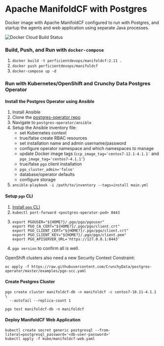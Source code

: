 # Apache ManifoldCF with Postgres
Docker image with Apache ManifoldCF configured to run with Postgres, and startup the agents and web application using separate Java processes.

![Docker Cloud Build Status](https://img.shields.io/docker/cloud/build/perficientdevops/manifoldcf.svg)

### Build, Push, and Run with `docker-compose`
1. `docker build -t perficientdevops/manifoldcf:2.11 .`
1. `docker push perficientdevops/manifoldcf`
1. `docker-compose up -d`

### Run with Kubernetes/OpenShift and Crunchy Data Postgres Operator
#### Install the Postgres Operator using Ansible
1. Install Ansible
1. Clone the [postgres-operator repo](https://github.com/CrunchyData/postgres-operator)
1. Navigate to `postgres-operator/ansible`
1. Setup the Ansible inventory file:
   - set Kubernetes context
   - true/false create RBAC resources
   - set installation name and admin username/password
   - configure operator namespace and which namespaces to manage
   - update Docker image tags (`ccp_image_tag='centos7-12.1-4.1.1'` and `pgo_image_tag='centos7-4.1.1'`)
   - true/false `pgo` client installation
   - `pgo_cluster_admin='false'`
   - database/operator defaults
   - configure storage
1. `ansible-playbook -i /path/to/inventory --tags=install main.yml`

#### Setup `pgo` CLI
1. [Install `pgo` CLI](https://access.crunchydata.com/documentation/postgres-operator/4.1.1/installation/install-pgo-client/)
1. `kubectl port-forward <postgres-operator-pod> 8443`
1. ```
   export PGOUSER="${HOME?}/.pgo/pgo/pgouser"
   export PGO_CA_CERT="${HOME?}/.pgo/pgo/client.crt"
   export PGO_CLIENT_CERT="${HOME?}/.pgo/pgo/client.crt"
   export PGO_CLIENT_KEY="${HOME?}/.pgo/pgo/client.pem"
   export PGO_APISERVER_URL='https://127.0.0.1:8443'
   ```
1. `pgo version` to confirm all is well.

OpenShift clusters also need a new Security Context Constraint:

`oc apply -f https://raw.githubusercontent.com/CrunchyData/postgres-operator/master/examples/pgo-scc.yaml`

#### Create Postgres Cluster
```
pgo create cluster manifoldcf-db -n manifoldcf -c centos7-10.11-4.1.1 \
  --autofail --replica-count 1

pgo test manifoldcf-db -n manifoldcf
```

#### Deploy ManifoldCF Web Application
```
kubectl create secret generic postgresql --from-literal=postgresql_password='<db-user-password>'
kubectl apply -f kube/manifoldcf-web.yaml
```
